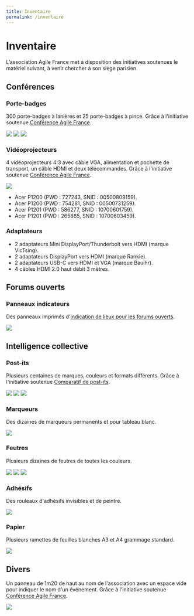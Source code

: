 ```yaml
---
title: Inventaire
permalink: /inventaire
---
```


# Inventaire

L’association Agile France met à disposition des initiatives soutenues le matériel suivant, à venir chercher à son siège parisien.

## Conférences

### Porte-badges

300 porte-badges à lanières et 25 porte-badges à pince. Grâce à l'initiative soutenue [Conférence Agile France](https://conf.agile-france.org).

![](img/porte-badges.jpeg)
![](img/porte-badges-petits.jpeg)
![](img/lanyards.jpeg)

### Vidéoprojecteurs

4 vidéoprojecteurs 4:3 avec câble VGA, alimentation et pochette de transport, un câble HDMI et deux télécommandes. Grâce à l'initiative soutenue [Conférence Agile France](https://conf.agile-france.org).

![](img/videoprojecteurs.jpeg)

- Acer P1200 (PWD : 727243, SNID : 00500809159).
- Acer P1200 (PWD : 754281, SNID : 00500731259).
- Acer P1201 (PWD : 586277, SNID : 10700601759).
- Acer P1201 (PWD : 265885, SNID : 10700603459).

### Adaptateurs

- 2 adaptateurs Mini DisplayPort/Thunderbolt vers HDMI (marque VicTsing).
- 2 adaptateurs DisplayPort vers HDMI (marque Rankie).
- 2 adaptateurs USB-C vers HDMI et VGA (marque Bauihr).
- 4 câbles HDMI 2.0 haut débit 3 mètres.

## Forums ouverts

### Panneaux indicateurs

Des panneaux imprimés d'[indication de lieux pour les forums ouverts](https://github.com/agile-france/supports-graphiques).

![](img/panneaux.jpeg)

## Intelligence collective

### Post-its

Plusieurs centaines de marques, couleurs et formats différents. Grâce à l'initiative soutenue [Comparatif de post-its](https://medium.com/p/fc9b97d88503).

![](img/postits-1.jpeg)
![](img/postits-2.jpeg)
![](img/postits-3.jpeg)

### Marqueurs

Des dizaines de marqueurs permanents et pour tableau blanc.

![](img/marqueurs.jpeg)

### Feutres

Plusieurs dizaines de feutres de toutes les couleurs.

![](img/feutres-1.jpeg)
![](img/feutres-2.jpeg)
![](img/feutres-3.jpeg)

### Adhésifs

Des rouleaux d'adhésifs invisibles et de peintre.

![](img/scotch-patafix.jpeg)

### Papier

Plusieurs ramettes de feuilles blanches A3 et A4 grammage standard.

![](img/papier.jpeg)

## Divers

Un panneau de 1m20 de haut au nom de l'association avec un espace vide pour indiquer le nom d'un événement. Grâce à l'initiative soutenue [Conférence Agile France](https://conf.agile-france.org).

![](img/poster.jpeg)
